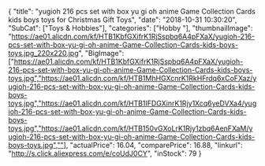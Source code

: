 {
	"title": "yugioh 216 pcs set with box yu gi oh anime Game Collection Cards kids boys toys for  Christmas Gift Toys",
	"date": "2018-10-31 10:30:20",
	"SubCat": ["Toys & Hobbies"],
	"categories": ["Hobby "],
	"thumbnailImage": "https://ae01.alicdn.com/kf/HTB1KbfGXifrK1RjSspbq6A4pFXaX/yugioh-216-pcs-set-with-box-yu-gi-oh-anime-Game-Collection-Cards-kids-boys-toys.jpg_220x220.jpg",
	"BigImage": ["https://ae01.alicdn.com/kf/HTB1KbfGXifrK1RjSspbq6A4pFXaX/yugioh-216-pcs-set-with-box-yu-gi-oh-anime-Game-Collection-Cards-kids-boys-toys.jpg","https://ae01.alicdn.com/kf/HTB1MhHGXcnrK1RkHFrdq6xCoFXaz/yugioh-216-pcs-set-with-box-yu-gi-oh-anime-Game-Collection-Cards-kids-boys-toys.jpg","https://ae01.alicdn.com/kf/HTB1IFDGXinrK1Rjy1Xcq6yeDVXa4/yugioh-216-pcs-set-with-box-yu-gi-oh-anime-Game-Collection-Cards-kids-boys-toys.jpg","https://ae01.alicdn.com/kf/HTB150vGXoLrK1Rjy1zbq6AenFXaM/yugioh-216-pcs-set-with-box-yu-gi-oh-anime-Game-Collection-Cards-kids-boys-toys.jpg",""],
	"actualPrice": 16.04,
	"comparePrice": 16.88,
	"linkurl": "http://s.click.aliexpress.com/e/coUdJ0CY",
	"inStock": 79
}
